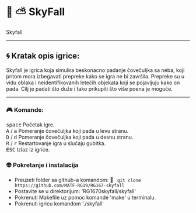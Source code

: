 # :milky_way: :partly_sunny: SkyFall
Skyfall
___

## :cyclone: Kratak opis igrice:
Skyfall je igrica koja simulira beskonacno padanje čovečuljka sa neba, koji pritom mora izbegavati prepreke kako se igra ne bi završila. Prepreke su u vidu oblaka i neidentifikovanih letećih objekata koji se pojavljuju kako on pada. Cilj je padati što duže i tako prikupiti što više poena je moguće.
___

### :video_game: Komande:
<kbd>space</kbd> Početak igre.<br>
<kbd>A</kbd> / <kbd>a</kbd> Pomeranje čovečuljka koji pada u levu stranu.<br>
<kbd>D</kbd> / <kbd>d</kbd> Pomeranje čovečuljka koji pada u desnu stranu.<br>
<kbd>R</kbd> / <kbd>r</kbd> Restartovanje igra u slučaju gubitka.<br>
<kbd>ESC</kbd> Izlaz iz igrice.

### :alien: Pokretanje i instalacija
* Preuzeti folder sa github-a komandom: :link: ``` git clone https://github.com/MATF-RG19/RG167-skyfall``` <br>
* Postavite se u direktorijum: 'RG1670skyfall/skyfall' <br>
* Pokrenuti Makefile uz pomoc komande 'make' u terminalu. <br>
* Pokrenuti igricu komandom './skyfall'